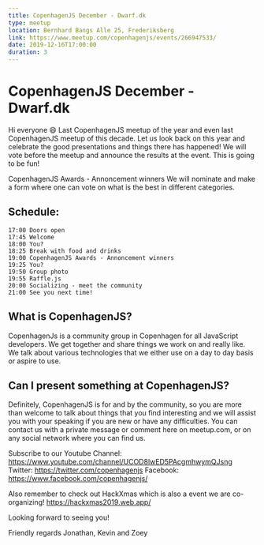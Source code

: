 ```yaml
---
title: CopenhagenJS December - Dwarf.dk
type: meetup
location: Bernhard Bangs Alle 25, Frederiksberg
link: https://www.meetup.com/copenhagenjs/events/266947533/
date: 2019-12-16T17:00:00
duration: 3
---
```


# CopenhagenJS December - Dwarf.dk

Hi everyone 😄
Last CopenhagenJS meetup of the year and even last CopenhagenJS meetup of this decade. Let us look back on this year and celebrate the good presentations and things there has happened! We will vote before the meetup and announce the results at the event. This is going to be fun!

CopenhagenJS Awards - Annoncement winners
We will nominate and make a form where one can vote on what is the best in different categories.

## Schedule:

    17:00 Doors open
    17:45 Welcome
    18:00 You?
    18:25 Break with food and drinks
    19:00 CopenhagenJS Awards - Annoncement winners
    19:25 You?
    19:50 Group photo
    19:55 Raffle.js
    20:00 Socializing - meet the community
    21:00 See you next time!

## What is CopenhagenJS?

CopenhagenJs is a community group in Copenhagen for all JavaScript developers. We get together and share things we work on and really like. We talk about various technologies that we either use on a day to day basis or aspire to use.

## Can I present something at CopenhagenJS?

Definitely, CopenhagenJS is for and by the community, so you are more than welcome to talk about things that you find interesting and we will assist you with your speaking if you are new or have any difficulties. You can contact us with a private message or comment here on meetup.com, or on any social network where you can find us.

Subscribe to our Youtube Channel: https://www.youtube.com/channel/UCOD8lwED5PAcgmhwymQJsng
Twitter: https://twitter.com/copenhagenjs
Facebook: https://www.facebook.com/copenhagenjs/

Also remember to check out HackXmas which is also a event we are co-organizing! https://hackxmas2019.web.app/

Looking forward to seeing you!

Friendly regards
Jonathan, Kevin and Zoey

